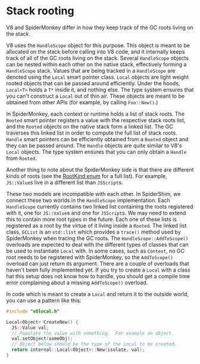 Stack rooting
===
V8 and SpiderMonkey differ in how they keep track of the GC roots living on the stack.

V8 uses the `HandleScope` object for this purpose.  This object is meant to be allocated on the stack before calling into V8 code, and it internally keeps track of all of the GC roots living on the stack.  Several `HandleScope` objects can be nested within each other on the native stack, effectively forming a `HandleScope` stack.  Values that are being tracked in a `HandleScope` are denoted using the `Local` smart pointer class.  `Local` objects are light weight rooted objects that can be passed around efficiently.  Under the hoods, `Local<T>` holds a `T*` inside it, and nothing else.  The type system ensures that you can't construct a `Local` out of thin air.  These objects are meant to be obtained from other APIs (for example, by calling `Foo::New()`.)

In SpiderMonkey, each context or runtime holds a list of stack roots.  The `Rooted` smart pointer registers a value with the respective stack roots list, and the `Rooted` objects on the native stack form a linked list.  The GC traverses this linked list in order to compute the full list of stack roots.  `Handle` smart pointers can be efficiently obtained from a `Rooted` object and they can be passed around.  The `Handle` objects are quite similar to V8's `Local` objects.  The type system ensures that you can only obtain a `Handle` from `Rooted`.

Another thing to note about the SpiderMonkey side is that there are different kinds of roots (see the [RootKind enum](https://dxr.mozilla.org/mozilla-central/source/js/public/TraceKind.h#98) for a full list).  For example, `JS::Value`s live in a different list than `JSScript`s.

These two models are incompatible with each other.  In SpiderShim, we connect these two worlds in the `HandleScope` implementation.  Each `HandleScope` currently contains two linked list containing the roots registered with it, one for `JS::Value`s and one for `JSScript`s.  We may need to extend this to contain more root types in the future.  Each one of these lists is registered as a root by the virtue of it living inside a `Rooted`.  The linked list class, `GCList` is an `std::list` which provides a `trace()` method used by SpiderMonkey when tracing the GC roots.  The `HandleScope::AddToScope()` overloads are expected to deal with the different types of classes that can be used to instantiate `Local` with.  In some cases, such as `Context`, no GC root needs to be registered with SpiderMonkey, so the `AddToScope()` overload can just return its argument.  There are a couple of overloads that haven't been fully implemented yet.  If you try to create a `Local` with a class hat this setup does not know how to handle, you should get a compile time error complaining about a missing `AddToScope()` overload.

In code which is meant to create a `Local` and return it to the outside world, you can use a pattern like this:

```cpp
#include "v8local.h"

Local<Object> CreateNew() {
  JS::Value val;
  // Populate the value with something.  For example an object.
  val.setObject(someObj);
  // Object below should be the type of the Local to be created.
  return internal::Local<Object>::New(isolate, val);
}
```

